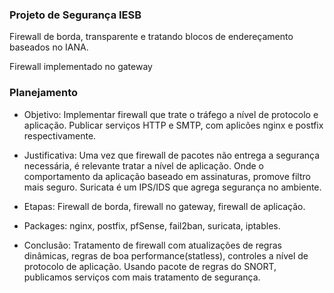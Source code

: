 ### Projeto de Segurança IESB

Firewall de borda, transparente e tratando blocos de endereçamento baseados no IANA.

Firewall implementado no gateway

### Planejamento

- Objetivo: Implementar firewall que trate o tráfego a nível de protocolo e aplicação. Publicar serviços HTTP e SMTP, com aplicões nginx e postfix respectivamente.

- Justificativa: Uma vez que firewall de pacotes não entrega a segurança necessária, é relevante tratar a nível de aplicação. Onde o comportamento da aplicação baseado em assinaturas, promove filtro mais seguro. Suricata é um IPS/IDS que agrega segurança no ambiente.

- Etapas: Firewall de borda, firewall no gateway, firewall de aplicação.

- Packages: nginx, postfix, pfSense, fail2ban, suricata, iptables.

- Conclusão: Tratamento de firewall com atualizações de regras dinâmicas, regras de boa performance(statless), controles a nível de protocolo de aplicação. Usando pacote de regras do SNORT, publicamos serviços com mais tratamento de segurança.

